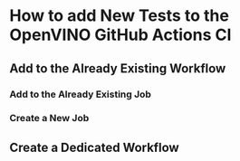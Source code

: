 # How to add New Tests to the OpenVINO GitHub Actions CI

## Add to the Already Existing Workflow

### Add to the Already Existing Job

### Create a New Job

## Create a Dedicated Workflow
